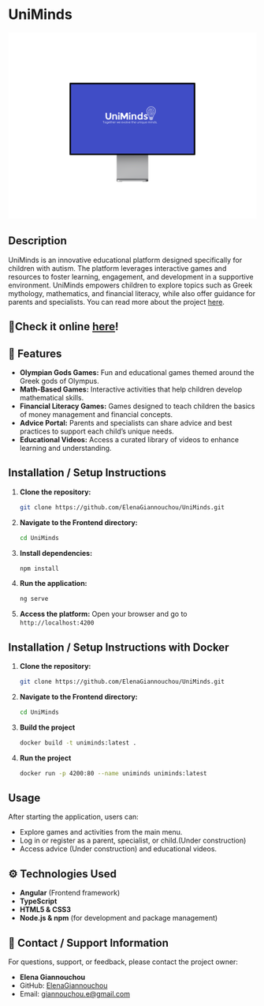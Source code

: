 
# UniMinds

<p align="center">
	<img src="public/preview.png" alt="UniMinds Logo" width="600" height="auto" />
</p>

## Description

UniMinds is an innovative educational platform designed specifically for children with autism. The platform leverages interactive games and resources to foster learning, engagement, and development in a supportive environment. UniMinds empowers children to explore topics such as Greek mythology, mathematics, and financial literacy, while also offer guidance for parents and specialists. You can read more about the project [here](docs/thesis_description.md).

## 🔗Check it online [here](https://elenagiannouchou.github.io/UniMinds/home)!

## 🚀 Features

- **Olympian Gods Games:** Fun and educational games themed around the Greek gods of Olympus.
- **Math-Based Games:** Interactive activities that help children develop mathematical skills.
- **Financial Literacy Games:** Games designed to teach children the basics of money management and financial concepts.
- **Advice Portal:** Parents and specialists can share advice and best practices to support each child’s unique needs.
- **Educational Videos:** Access a curated library of videos to enhance learning and understanding.

##  Installation / Setup Instructions

1. **Clone the repository:**
	```sh
	git clone https://github.com/ElenaGiannouchou/UniMinds.git
	```
2. **Navigate to the Frontend directory:**
	```sh
	cd UniMinds
	```
3. **Install dependencies:**
	```sh
	npm install
	```
4. **Run the application:**
	```sh
	ng serve
	```
5. **Access the platform:**
	Open your browser and go to `http://localhost:4200`

##  Installation / Setup Instructions with Docker
1. **Clone the repository:**
	```sh
	git clone https://github.com/ElenaGiannouchou/UniMinds.git
	```
2. **Navigate to the Frontend directory:**
	```sh
	cd UniMinds
	```
3. **Build the project**
	```sh
	docker build -t uniminds:latest .
	```
4. **Run the project**
	```sh
	docker run -p 4200:80 --name uniminds uniminds:latest   
	```
## Usage

After starting the application, users can:

- Explore games and activities from the main menu.
- Log in or register as a parent, specialist, or child.(Under construction)
- Access advice (Under construction) and educational videos.

## ⚙️ Technologies Used

- **Angular** (Frontend framework)
- **TypeScript**
- **HTML5 & CSS3**
- **Node.js & npm** (for development and package management)

## 💬 Contact / Support Information

For questions, support, or feedback, please contact the project owner:

- **Elena Giannouchou**
- GitHub: [ElenaGiannouchou](https://github.com/ElenaGiannouchou)
- Email: giannouchou.e@gmail.com

